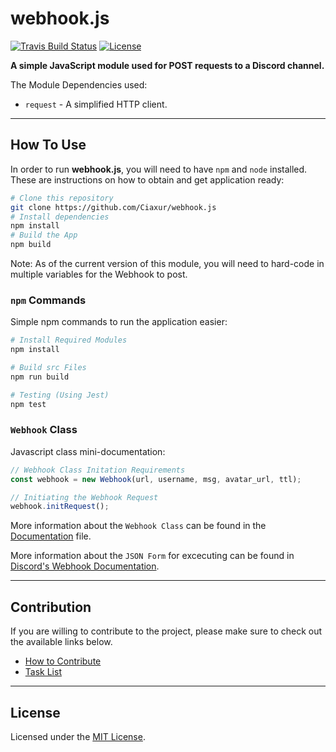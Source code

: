 # webhook.js

[![Travis Build Status](https://travis-ci.org/Ciaxur/webhook.js.svg?branch=master)](https://travis-ci.org/Ciaxur/webhook.js)
[![License](https://img.shields.io/badge/license-MIT-blue.svg)](https://raw.githubusercontent.com/Ciaxur/webhook.js/master/LICENSE)

**A simple JavaScript module used for POST requests to a Discord channel.**

The Module Dependencies used:
- `request` - A simplified HTTP client.

---

## How To Use

In order to run **webhook.js**, you will need to have `npm` and `node` installed. These are instructions on how to obtain and get application ready:

```bash
# Clone this repository
git clone https://github.com/Ciaxur/webhook.js
# Install dependencies
npm install
# Build the App
npm build
```

Note: As of the current version of this module, you will need to hard-code in multiple variables for the Webhook to post.

### `npm` Commands

Simple npm commands to run the application easier:

```bash
# Install Required Modules
npm install

# Build src Files
npm run build

# Testing (Using Jest)
npm test
```

### `Webhook` Class

Javascript class mini-documentation:

```javascript
// Webhook Class Initation Requirements
const webhook = new Webhook(url, username, msg, avatar_url, ttl);

// Initiating the Webhook Request
webhook.initRequest();
```

More information about the `Webhook Class` can be found in the [Documentation](docs/WebhookClass.md) file.

More information about the `JSON Form` for excecuting can be found in [Discord's Webhook Documentation](https://discordapp.com/developers/docs/resources/webhook#execute-webhook).

---

## Contribution

If you are willing to contribute to the project, please make sure to check out the available links below.

- [How to Contribute](CONTRIBUTING.md)
- [Task List](docs/TaskList.md)

---

## License

Licensed under the [MIT License](LICENSE.md).
